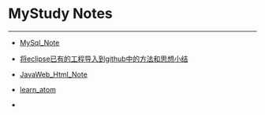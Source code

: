 # MyStudy Notes
----

- [MySql_Note](https://blog.csdn.net/renshilei123/article/details/80103978)

- [将eclipse已有的工程导入到github中的方法和思想小结](https://blog.csdn.net/renshilei123/article/details/80160931)

- [JavaWeb_Html_Note](https://blog.csdn.net/renshilei123/article/details/80097055)
- [learn_atom](https://blog.csdn.net/renshilei123/article/details/80237794)
- 

